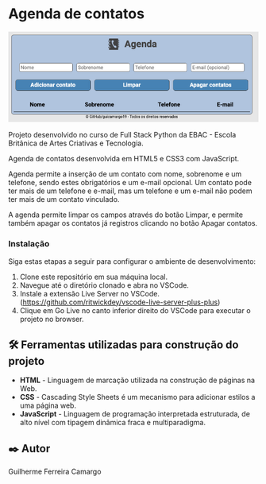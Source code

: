 # Agenda de contatos

<img src="assets/agenda.png">

Projeto desenvolvido no curso de Full Stack Python da EBAC - Escola Britânica de Artes Criativas e Tecnologia.

Agenda de contatos desenvolvida em HTML5 e CSS3 com JavaScript.

Agenda permite a inserção de um contato com nome, sobrenome e um telefone, sendo estes obrigatórios e um e-mail
opcional. Um contato pode ter mais de um telefone e e-mail, mas um telefone e um e-mail não podem ter mais de um
contato vinculado.

A agenda permite limpar os campos através do botão Limpar, e permite também apagar os contatos já registros clicando
no botão Apagar contatos.

### Instalação

Siga estas etapas a seguir para configurar o ambiente de desenvolvimento:

1. Clone este repositório em sua máquina local.
2. Navegue até o diretório clonado e abra no VSCode.
3. Instale a extensão Live Server no VSCode. (https://github.com/ritwickdey/vscode-live-server-plus-plus)
4. Clique em Go Live no canto inferior direito do VSCode para executar o projeto no browser.

## 🛠️ Ferramentas utilizadas para construção do projeto

* **HTML** - Linguagem de marcação utilizada na construção de páginas na Web.
* **CSS** - Cascading Style Sheets é um mecanismo para adicionar estilos a uma página web.
* **JavaScript** - Linguagem de programação interpretada estruturada, de alto nível com tipagem dinâmica fraca e multiparadigma.

## ✒️ Autor

Guilherme Ferreira Camargo
